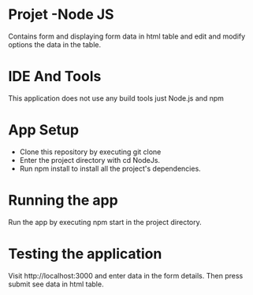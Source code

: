 # Projet -Node JS

Contains form and displaying form data in html table and edit and modify options the data in the table.

# IDE And Tools

This application does not use any build tools just Node.js and npm

# App Setup

* Clone this repository by executing git clone 
* Enter the project directory with cd NodeJs.
* Run npm install to install all the project's dependencies.

# Running the app
Run the app by executing npm start in the project directory.

# Testing the application

Visit http://localhost:3000 and enter data in the form details. Then press submit see data in html table.
